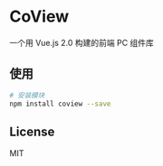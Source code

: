# CoView

一个用 Vue.js 2.0 构建的前端 PC 组件库

## 使用

```` bash
# 安装模块
npm install coview --save
````

## License

MIT
